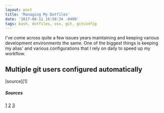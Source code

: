 ```yaml
---
layout: post
title: 'Managing My Dotfiles'
date: '2017-08-11 16:58:34 -0400'
tags: bash, dotfiles, osx, git, gitconfig
---
```


I've come across quite a few issues years maintaining and keeping various development environments the same. One of the biggest things is keeping my alias' and various configurations that I rely on daily to speed up my workflow.

## Multiple git users configured automatically

[source][1]

##### Sources

[1](https://nuclearsquid.com/writings/git-tricks-tips-workflows/)
[2](https://stackoverflow.com/questions/4220416/can-i-specify-multiple-users-for-myself-in-gitconfig)
[3](https://coderwall.com/p/6bqzvq/sudoless-brewed-rubygems-on-os-x)
